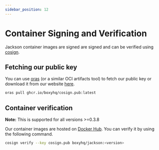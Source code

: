 ```yaml
---
sidebar_position: 12
---
```


# Container Signing and Verification

Jackson container images are signed are signed and can be verified using [cosign](https://github.com/sigstore/cosign).

## Fetching our public key

You can use [oras](https://oras.land/cli) (or a similar OCI artifacts tool) to fetch our public key or download it from our website [here](https://boxyhq.com/.well-known/cosign.pub).

```bash
oras pull ghcr.io/boxyhq/cosign.pub:latest
```

## Container verification

**Note:** This is supported for all versions >=0.3.8

Our container images are hosted on [Docker Hub](https://hub.docker.com/r/boxyhq/jackson/tags). You can verify it by using the following command.

```bash
cosign verify --key cosign.pub boxyhq/jackson:<version>
```
